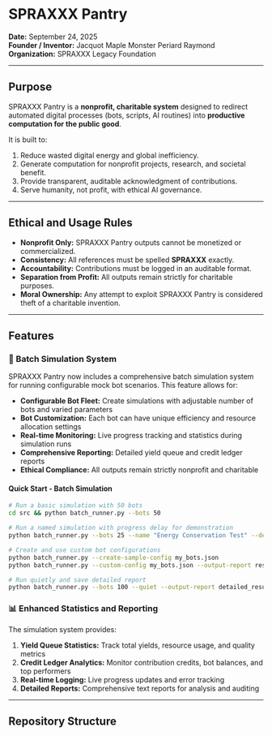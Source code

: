 # SPRAXXX Pantry

**Date:** September 24, 2025  
**Founder / Inventor:** Jacquot Maple Monster Periard Raymond  
**Organization:** SPRAXXX Legacy Foundation  

---

## Purpose

SPRAXXX Pantry is a **nonprofit, charitable system** designed to redirect automated digital processes (bots, scripts, AI routines) into **productive computation for the public good**.  

It is built to:  
1. Reduce wasted digital energy and global inefficiency.  
2. Generate computation for nonprofit projects, research, and societal benefit.  
3. Provide transparent, auditable acknowledgment of contributions.  
4. Serve humanity, not profit, with ethical AI governance.

---

## Ethical and Usage Rules

- **Nonprofit Only:** SPRAXXX Pantry outputs cannot be monetized or commercialized.  
- **Consistency:** All references must be spelled **SPRAXXX** exactly.  
- **Accountability:** Contributions must be logged in an auditable format.  
- **Separation from Profit:** All outputs remain strictly for charitable purposes.  
- **Moral Ownership:** Any attempt to exploit SPRAXXX Pantry is considered theft of a charitable invention.

---

## Features

### 🤖 Batch Simulation System

SPRAXXX Pantry now includes a comprehensive batch simulation system for running configurable mock bot scenarios. This feature allows for:

- **Configurable Bot Fleet:** Create simulations with adjustable number of bots and varied parameters
- **Bot Customization:** Each bot can have unique efficiency and resource allocation settings
- **Real-time Monitoring:** Live progress tracking and statistics during simulation runs
- **Comprehensive Reporting:** Detailed yield queue and credit ledger reports
- **Ethical Compliance:** All outputs remain strictly nonprofit and charitable

#### Quick Start - Batch Simulation

```bash
# Run a basic simulation with 50 bots
cd src && python batch_runner.py --bots 50

# Run a named simulation with progress delay for demonstration
python batch_runner.py --bots 25 --name "Energy Conservation Test" --delay 0.1

# Create and use custom bot configurations
python batch_runner.py --create-sample-config my_bots.json
python batch_runner.py --custom-config my_bots.json --output-report results.txt

# Run quietly and save detailed report
python batch_runner.py --bots 100 --quiet --output-report detailed_results.txt
```

### 📊 Enhanced Statistics and Reporting

The simulation system provides:

1. **Yield Queue Statistics:** Track total yields, resource usage, and quality metrics
2. **Credit Ledger Analytics:** Monitor contribution credits, bot balances, and top performers
3. **Real-time Logging:** Live progress updates and error tracking
4. **Detailed Reports:** Comprehensive text reports for analysis and auditing

---

## Repository Structure
